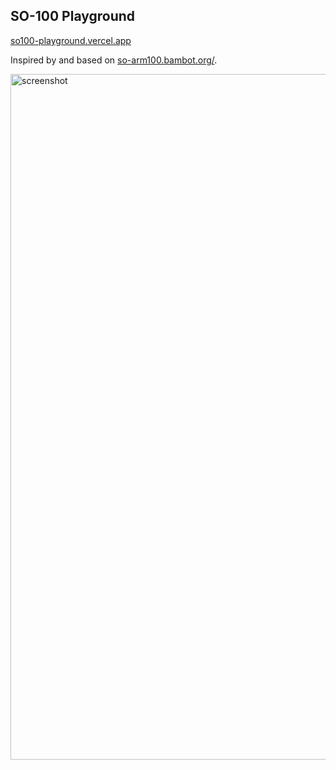 ## SO-100 Playground

[so100-playground.vercel.app](https://so100-playground.vercel.app/)

Inspired by and based on [so-arm100.bambot.org/](https://so-arm100.bambot.org/).

<img width="1097" alt="screenshot" src="https://github.com/user-attachments/assets/b3241261-51ee-4d25-8817-d799b8f60183" />
